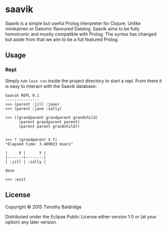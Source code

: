 # saavik

Saavik is a simple but useful Prolog interpreter for Clojure. Unlike minikanren or Datomic flavoured Datalog, Saavik
aims to be fully homoiconic and mostly compatible with Prolog. The syntax has changed but aside from that we aim to be a
full featured Prolog.

## Usage

### Repl

Simply run `lein run` inside the project directory to start a repl. From there it is easy to interact
with the Saavik database:


    Saavik REPL 0.1
    ---------------
    >>> (parent :jill :jane)
    >>> (parent :jane :sally)

    >>> ((grandparent grandparent grandchild)
          (parent grandparent parent)
          (parent parent grandchild))


    >>> ? (grandparent X Y)
    "Elapsed time: 3.409023 msecs"

    |     X |      Y |
    |-------+--------|
    | :jill | :sally |

    done

    >>> :exit

## License

Copyright © 2015 Timothy Baldridge

Distributed under the Eclipse Public License either version 1.0 or (at
your option) any later version.
